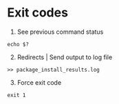 # Exit codes

1. See previous command status

```
echo $?
```

2. Redirects | Send output to log file

```
>> package_install_results.log
```

3. Force exit code

```
exit 1
```
